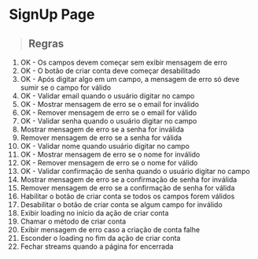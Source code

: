# SignUp Page

> ## Regras
1. OK - Os campos devem começar sem exibir mensagem de erro
2. OK - O botão de criar conta deve começar desabilitado
3. OK - Após digitar algo em um campo, a mensagem de erro só deve sumir se o campo for válido
4. OK - Validar email quando o usuário digitar no campo
5. OK - Mostrar mensagem de erro se o email for inválido
6. OK - Remover mensagem de erro se o email for válido 
7. OK - Validar senha quando o usuário digitar no campo
8. Mostrar mensagem de erro se a senha for inválida
9. Remover mensagem de erro se a senha for válida
10. OK -  Validar nome quando usuário digitar no campo
11. OK - Mostrar mensagem de erro se o nome for inválido
12. OK - Remover mensagem de erro se o nome for válido
13. OK - Validar confirmação de senha quando o usuário digitar no campo
14. Mostrar mensagem de erro se a confirmação de senha for inválida
15. Remover mensagem de erro se a confirmação de senha for válida
16. Habilitar o botão de criar conta se todos os campos forem válidos
17. Desabilitar o botão de criar conta se algum campo for inválido
18. Exibir loading no início da ação de criar conta
19. Chamar o método de criar conta
20. Exibir mensagem de erro caso a criação de conta falhe
21. Esconder o loading no fim da ação de criar conta
22. Fechar streams quando a página for encerrada